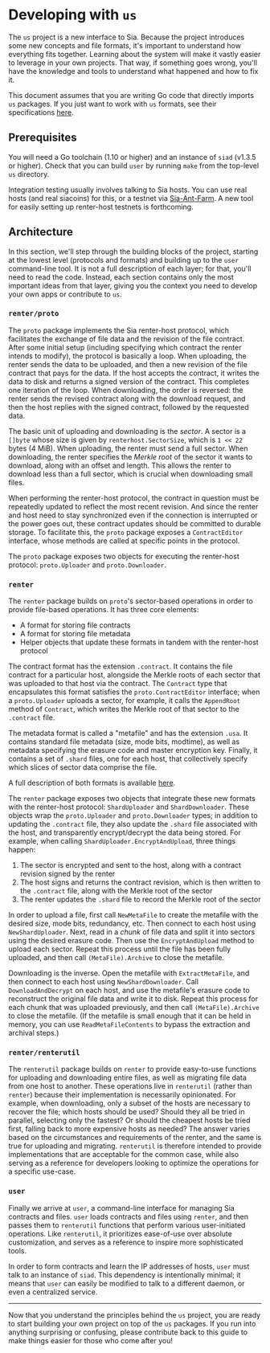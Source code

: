 # Developing with `us`

The `us` project is a new interface to Sia. Because the project introduces
some new concepts and file formats, it's important to understand how
everything fits together. Learning about the system will make it vastly easier
to leverage in your own projects. That way, if something goes wrong, you'll
have the knowledge and tools to understand what happened and how to fix it.

This document assumes that you are writing Go code that directly imports `us`
packages. If you just want to work with `us` formats, see their specifications
[here](renter/formats.md).

## Prerequisites

You will need a Go toolchain (1.10 or higher) and an instance of `siad`
(v1.3.5 or higher). Check that you can build `user` by running `make` from the
top-level `us` directory.

Integration testing usually involves talking to Sia hosts. You can use real
hosts (and real siacoins) for this, or a testnet via [Sia-Ant-Farm](https://gitlab.com/NebulousLabs/Sia-Ant-Farm).
A new tool for easily setting up renter-host testnets is forthcoming.

## Architecture

In this section, we'll step through the building blocks of the project,
starting at the lowest level (protocols and formats) and building up to the
`user` command-line tool. It is not a full description of each layer; for
that, you'll need to read the code. Instead, each section contains only the
most important ideas from that layer, giving you the context you need to
develop your own apps or contribute to `us`.


### `renter/proto`

The `proto` package implements the Sia renter-host protocol, which facilitates
the exchange of file data and the revision of the file contract. After some
initial setup (including specifying which contract the renter intends to
modify), the protocol is basically a loop. When uploading, the renter sends
the data to be uploaded, and then a new revision of the file contract that
pays for the data. If the host accepts the contract, it writes the data to
disk and returns a signed version of the contract. This completes one
iteration of the loop. When downloading, the order is reversed: the renter
sends the revised contract along with the download request, and then the host
replies with the signed contract, followed by the requested data.

The basic unit of uploading and downloading is the *sector*. A sector is a
`[]byte` whose size is given by `renterhost.SectorSize`, which is `1 << 22`
bytes (4 MiB). When uploading, the renter must send a full sector. When
downloading, the renter specifies the *Merkle root* of the sector it wants to
download, along with an offset and length. This allows the renter to download
less than a full sector, which is crucial when downloading small files.

When performing the renter-host protocol, the contract in question must be
repeatedly updated to reflect the most recent revision. And since the renter
and host need to stay synchronized even if the connection is interrupted or
the power goes out, these contract updates should be committed to durable
storage. To facilitate this, the `proto` package exposes a `ContractEditor`
interface, whose methods are called at specific points in the protocol.

The `proto` package exposes two objects for executing the renter-host
protocol: `proto.Uploader` and `proto.Downloader`.

### `renter`

The `renter` package builds on `proto`'s sector-based operations in order to
provide file-based operations. It has three core elements:

- A format for storing file contracts
- A format for storing file metadata
- Helper objects that update these formats in tandem with the renter-host protocol

The contract format has the extension `.contract`. It contains the file
contract for a particular host, alongside the Merkle roots of each sector that
was uploaded to that host via the contract. The `Contract` type that
encapsulates this format satisfies the `proto.ContractEditor` interface; when
a `proto.Uploader` uploads a sector, for example, it calls the `AppendRoot`
method of `Contract`, which writes the Merkle root of that sector to the
`.contract` file.

The metadata format is called a "metafile" and has the extension `.usa`. It
contains standard file metadata (size, mode bits, modtime), as well as
metadata specifying the erasure code and master encryption key. Finally, it
contains a set of `.shard` files, one for each host, that collectively specify
which slices of sector data comprise the file.

A full description of both formats is available [here](renter/formats.md).

The `renter` package exposes two objects that integrate these new formats with
the renter-host protocol: `ShardUploader` and `ShardDownloader`. These objects
wrap the `proto.Uploader` and `proto.Downloader` types; in addition to
updating the `.contract` file, they also update the `.shard` file associated
with the host, and transparently encrypt/decrypt the data being stored. For
example, when calling `ShardUploader.EncryptAndUpload`, three things happen:

1. The sector is encrypted and sent to the host, along with a contract revision signed by the renter
2. The host signs and returns the contract revision, which is then written to the `.contract` file, along with the Merkle root of the sector
3. The renter updates the `.shard` file to record the Merkle root of the sector

In order to upload a file, first call `NewMetaFile` to create the metafile
with the desired size, mode bits, redundancy, etc. Then connect to each host
using `NewShardUploader`. Next, read in a *chunk* of file data and split it
into sectors using the desired erasure code. Then use the `EncryptAndUpload`
method to upload each sector. Repeat this process until the file has been
fully uploaded, and then call `(MetaFile).Archive` to close the metafile.

Downloading is the inverse. Open the metafile with `ExtractMetaFile`, and then
connect to each host using `NewShardDownloader`. Call `DownloadAndDecrypt` on
each host, and use the metafile's erasure code to reconstruct the original
file data and write it to disk. Repeat this process for each chunk that was
uploaded previously, and then call `(MetaFile).Archive` to close the metafile.
(If the metafile is small enough that it can be held in memory, you can use
`ReadMetaFileContents` to bypass the extraction and archival steps.)


### `renter/renterutil`

The `renterutil` package builds on `renter` to provide easy-to-use functions
for uploading and downloading entire files, as well as migrating file data
from one host to another. These operations live in `renterutil` (rather than
`renter`) because their implementation is necessarily opinionated. For
example, when downloading, only a subset of the hosts are necessary to recover
the file; which hosts should be used? Should they all be tried in parallel,
selecting only the fastest? Or should the cheapest hosts be tried first,
falling back to more expensive hosts as needed? The answer varies based on the
circumstances and requirements of the renter, and the same is true for
uploading and migrating. `renterutil` is therefore intended to provide
implementations that are acceptable for the common case, while also serving as
a reference for developers looking to optimize the operations for a specific
use-case.


### `user`

Finally we arrive at `user`, a command-line interface for managing Sia
contracts and files. `user` loads contracts and files using `renter`, and then
passes them to `renterutil` functions that perform various user-initiated
operations. Like `renterutil`, it prioritizes ease-of-use over absolute
customization, and serves as a reference to inspire more sophisticated tools.

In order to form contracts and learn the IP addresses of hosts, `user` must
talk to an instance of `siad`. This dependency is intentionally minimal; it
means that `user` can easily be modified to talk to a different daemon, or
even a centralized service.

---

Now that you understand the principles behind the `us` project, you are ready
to start building your own project on top of the `us` packages. If you run
into anything surprising or confusing, please contribute back to this guide to
make things easier for those who come after you!
